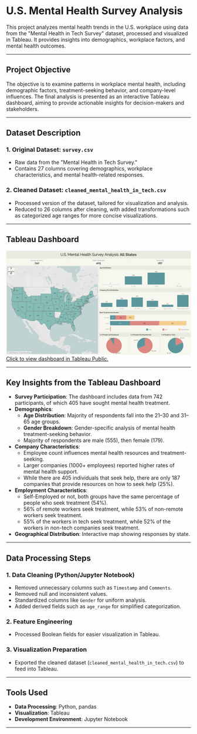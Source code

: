 # U.S. Mental Health Survey Analysis

This project analyzes mental health trends in the U.S. workplace using data from the "Mental Health in Tech Survey" dataset, processed and visualized in Tableau. It provides insights into demographics, workplace factors, and mental health outcomes.

---

## Project Objective
The objective is to examine patterns in workplace mental health, including demographic factors, treatment-seeking behavior, and company-level influences. The final analysis is presented as an interactive Tableau dashboard, aiming to provide actionable insights for decision-makers and stakeholders.

---

## Dataset Description
### 1. Original Dataset: `survey.csv`
- Raw data from the "Mental Health in Tech Survey."
- Contains 27 columns covering demographics, workplace characteristics, and mental health-related responses.

### 2. Cleaned Dataset: `cleaned_mental_health_in_tech.csv`
- Processed version of the dataset, tailored for visualization and analysis.
- Reduced to 26 columns after cleaning, with added transformations such as categorized age ranges for more concise visualizations.

---

## Tableau Dashboard
![Dashboard Preview](https://github.com/iambriantran/U.S.-Mental-Health-Survey-Analytics/blob/main/Mental%20Health%20Survey%20Analysis.png)
[Click to view dashboard in Tableau Public.](https://public.tableau.com/app/profile/brian3322/viz/U_SMentalHealthSurveyAnalysis/MentalHealthSurveyAnalysis#2)

---

## Key Insights from the Tableau Dashboard
- **Survey Participation**: The dashboard includes data from 742 participants, of which 405 have sought mental health treatment.
- **Demographics**:
  - **Age Distribution**: Majority of respondents fall into the 21–30 and 31–65 age groups.
  - **Gender Breakdown**: Gender-specific analysis of mental health treatment-seeking behavior.
  - Majority of respondents are male (555), then female (179).
- **Company Characteristics**:
  - Employee count influences mental health resources and treatment-seeking.
  - Larger companies (1000+ employees) reported higher rates of mental health support.
  - While there are 405 individuals that seek help, there are only 187 companies that provide resources on how to seek help (25%).
- **Employment Characteristics**:
  - Self-Employed or not, both groups have the same percentage of people who seek treatment (54%).
  - 56% of remote workers seek treatment, while 53% of non-remote workers seek treatment.
  - 55% of the workers in tech seek treatment, while 52% of the workers in non-tech companies seek treatment.
- **Geographical Distribution**: Interactive map showing responses by state.

---

## Data Processing Steps
### 1. Data Cleaning (Python/Jupyter Notebook)
- Removed unnecessary columns such as `Timestamp` and `Comments`.
- Removed null and inconsistent values.
- Standardized columns like `Gender` for uniform analysis.
- Added derived fields such as `age_range` for simplified categorization.

### 2. Feature Engineering
- Processed Boolean fields for easier visualization in Tableau.

### 3. Visualization Preparation
- Exported the cleaned dataset (`cleaned_mental_health_in_tech.csv`) to feed into Tableau.

---

## Tools Used
- **Data Processing**: Python, pandas
- **Visualization**: Tableau
- **Development Environment**: Jupyter Notebook

---
